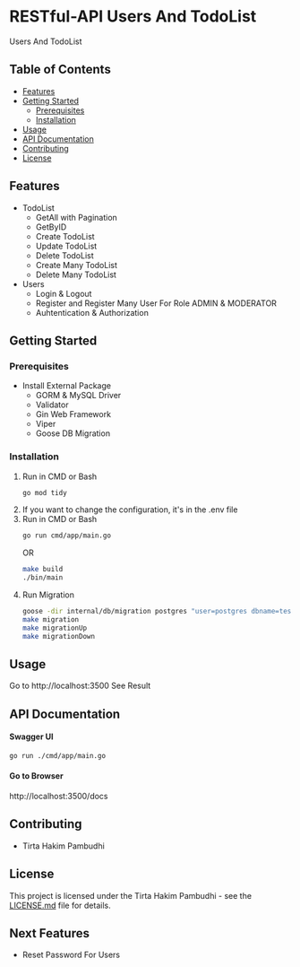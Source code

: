 # RESTful-API Users And TodoList

Users And TodoList

## Table of Contents

- [Features](#features)
- [Getting Started](#getting-started)
    - [Prerequisites](#prerequisites)
    - [Installation](#installation)
- [Usage](#usage)
- [API Documentation](#api-documentation)
- [Contributing](#contributing)
- [License](#license)

## Features

- TodoList
  - GetAll with Pagination
  - GetByID
  - Create TodoList
  - Update TodoList
  - Delete TodoList
  - Create Many TodoList
  - Delete Many TodoList
- Users
  - Login & Logout
  - Register and Register Many User For Role ADMIN & MODERATOR
  - Auhtentication & Authorization
## Getting Started

### Prerequisites

- Install External Package
    - GORM & MySQL Driver
    - Validator
    - Gin Web Framework
    - Viper
    - Goose DB Migration

### Installation

1. Run in CMD or Bash
    ```bash 
    go mod tidy
    ```
2. If you want to change the configuration, it's in the .env file
3. Run in CMD or Bash
    ```bash 
    go run cmd/app/main.go
    ```
   OR
    ```bash
    make build
   ./bin/main
    ```
4. Run Migration 
    ```bash 
   goose -dir internal/db/migration postgres "user=postgres dbname=test sslmode=disable" up
   make migration
   make migrationUp 
   make migrationDown
    ```
## Usage

Go to http://localhost:3500
See Result

## API Documentation

#### Swagger UI
```bash
go run ./cmd/app/main.go
```
#### Go to Browser
http://localhost:3500/docs

## Contributing

- Tirta Hakim Pambudhi

## License

This project is licensed under the Tirta Hakim Pambudhi - see the [LICENSE.md](LICENSE.md) file for details.

## Next Features
- Reset Password For Users